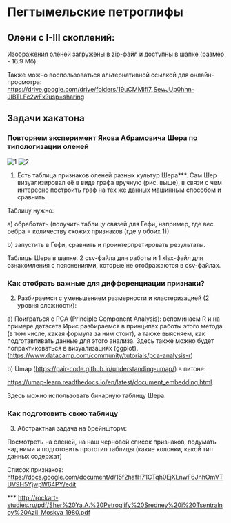 # Пегтымельские петроглифы
## Олени с I-III скоплений: 
Изображения оленей загружены в zip-файл и доступны в шапке (размер - 16.9 Мб). 

Также можно воспользоваться альтернативной ссылкой для онлайн-просмотра: https://drive.google.com/drive/folders/19uCMMifi7_SewJUp0hhn-JIBTLFc2wFx?usp=sharing 
## Задачи хакатона
### Повторяем эксперимент Якова Абрамовича Шера по типологизации оленей
![1](https://user-images.githubusercontent.com/90787414/152683716-51a0f071-ba62-4071-9ea5-84341c00c7d4.png)
![2](https://user-images.githubusercontent.com/90787414/152683718-3d969da0-69ef-4dce-b8fc-db3919ec20b7.png)

1. Есть таблица признаков оленей разных культур Шера***. Сам Шер визуализировал её в виде графа вручную (рис. выше), в связи с чем интересно построить граф на тех же данных машинным способом и сравнить. 

Таблицу нужно:
 
a) обработать (получить таблицу связей для Гефи, например, где вес ребра = количеству схожих признаков (где у обоих 1))

b) запустить в Гефи, сравнить и проинтерпретировать результаты.

Таблицы Шера в шапке. 2 csv-файла для работы и 1 xlsx-файл для ознакомления с пояснениями, которые не отображаются в csv-файлах.

### Как отобрать важные для дифференциации признаки?

2. Разбираемся с уменьшением размерности и кластеризацией (2 уровня сложности):

a) Поиграться с PCA (Principle Component Analysis): вспоминаем R и на примере датасета Ирис разбираемся в принципах работы этого метода (в том числе, какая формула за ним стоит), а также выясняем, как подготавливать данные для этого анализа. Здесь также можно будет попрактиковаться в визуализациях (ggplot). 
(https://www.datacamp.com/community/tutorials/pca-analysis-r)  

b) Umap (https://pair-code.github.io/understanding-umap/) в питоне:

https://umap-learn.readthedocs.io/en/latest/document_embedding.html. 

Здесь можно использовать бинарную таблицу Шера.

### Как подготовить свою таблицу
3. Абстрактная задача на брейншторм: 

Посмотреть на оленей, на наш черновой список признаков, подумать над ними и подготовить прототип таблицы (какие колонки, какой тип данных содержат)

Список признаков: https://docs.google.com/document/d/15f2hafH71CTqh0EjXLnwF6JnhOmVTUV9H5YjwpW64PY/edit 



*** http://rockart-studies.ru/pdf/Sher%20Ya.A.%20Petroglify%20Sredney%20i%20Tsentralnoy%20Azii_Moskva_1980.pdf 
